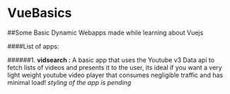 # VueBasics
##Some Basic Dynamic Webapps made while learning about Vuejs

####List of apps:

######1. **vidsearch :** A basic app that uses the Youtube v3 Data api to fetch lists of videos and presents it to the user, its ideal if you want a very light weight youtube video player that consumes negligible traffic and has minimal load! _styling of the app is pending_ 
